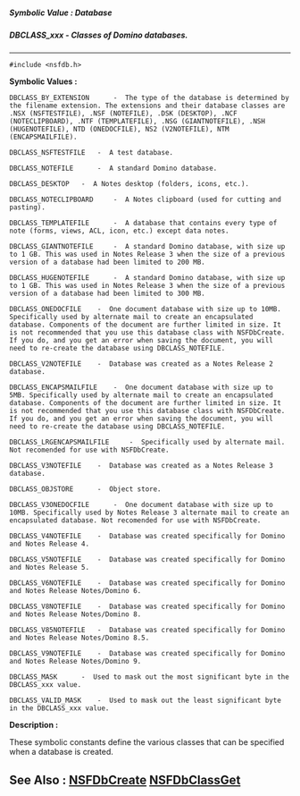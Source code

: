 ##### Symbolic Value : Database
##### DBCLASS_xxx - Classes of Domino databases.
---
```
#include <nsfdb.h>
```

**Symbolic Values :**

	DBCLASS_BY_EXTENSION	  -  The type of the database is determined by the filename extension. The extensions and their database classes are .NSX (NSFTESTFILE), .NSF (NOTEFILE), .DSK (DESKTOP), .NCF (NOTECLIPBOARD), .NTF (TEMPLATEFILE), .NSG (GIANTNOTEFILE), .NSH (HUGENOTEFILE), NTD (ONEDOCFILE), NS2 (V2NOTEFILE), NTM (ENCAPSMAILFILE).

	DBCLASS_NSFTESTFILE	  -  A test database.

	DBCLASS_NOTEFILE	  -  A standard Domino database.

	DBCLASS_DESKTOP	  -  A Notes desktop (folders, icons, etc.).

	DBCLASS_NOTECLIPBOARD	  -  A Notes clipboard (used for cutting and pasting).

	DBCLASS_TEMPLATEFILE	  -  A database that contains every type of note (forms, views, ACL, icon, etc.) except data notes.

	DBCLASS_GIANTNOTEFILE	  -  A standard Domino database, with size up to 1 GB. This was used in Notes Release 3 when the size of a previous version of a database had been limited to 200 MB.

	DBCLASS_HUGENOTEFILE	  -  A standard Domino database, with size up to 1 GB. This was used in Notes Release 3 when the size of a previous version of a database had been limited to 300 MB.

	DBCLASS_ONEDOCFILE	  -  One document database with size up to 10MB. Specifically used by alternate mail to create an encapsulated database. Components of the document are further limited in size. It is not recommended that you use this database class with NSFDbCreate. If you do, and you get an error when saving the document, you will need to re-create the database using DBCLASS_NOTEFILE.

	DBCLASS_V2NOTEFILE	  -  Database was created as a Notes Release 2 database.

	DBCLASS_ENCAPSMAILFILE	  -  One document database with size up to 5MB. Specifically used by alternate mail to create an encapsulated database. Components of the document are further limited in size. It is not recommended that you use this database class with NSFDbCreate. If you do, and you get an error when saving the document, you will need to re-create the database using DBCLASS_NOTEFILE.

	DBCLASS_LRGENCAPSMAILFILE	  -  Specifically used by alternate mail. Not recomended for use with NSFDbCreate.

	DBCLASS_V3NOTEFILE	  -  Database was created as a Notes Release 3 database.

	DBCLASS_OBJSTORE	  -  Object store.

	DBCLASS_V3ONEDOCFILE	  -  One document database with size up to 10MB. Specifically used by Notes Release 3 alternate mail to create an encapsulated database. Not recomended for use with NSFDbCreate.

	DBCLASS_V4NOTEFILE	  -  Database was created specifically for Domino and Notes Release 4.

	DBCLASS_V5NOTEFILE	  -  Database was created specifically for Domino and Notes Release 5.

	DBCLASS_V6NOTEFILE	  -  Database was created specifically for Domino and Notes Release Notes/Domino 6.

	DBCLASS_V8NOTEFILE	  -  Database was created specifically for Domino and Notes Release Notes/Domino 8.

	DBCLASS_V85NOTEFILE	  -  Database was created specifically for Domino and Notes Release Notes/Domino 8.5.

	DBCLASS_V9NOTEFILE	  -  Database was created specifically for Domino and Notes Release Notes/Domino 9.

	DBCLASS_MASK	  -  Used to mask out the most significant byte in the DBCLASS_xxx value.

	DBCLASS_VALID_MASK	  -  Used to mask out the least significant byte in the DBCLASS_xxx value.


**Description :**

These symbolic constants define the various classes that can be specified when a database is created.


**See Also :**
[NSFDbCreate](/domino-c-api-docs/reference/Func/NSFDbCreate)
[NSFDbClassGet](/domino-c-api-docs/reference/Func/NSFDbClassGet)
---
